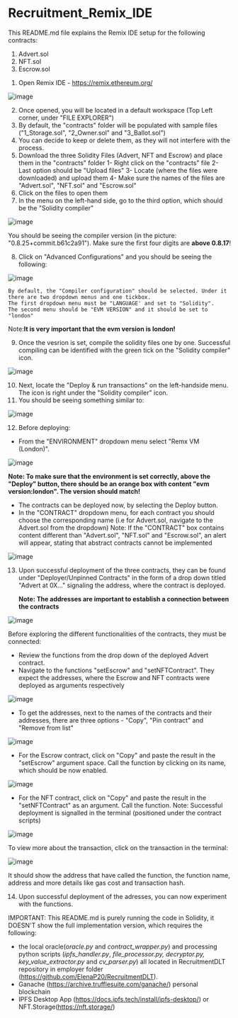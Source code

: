 # Recruitment_Remix_IDE
This README.md file explains the Remix IDE setup for the following contracts:
1) Advert.sol
2) NFT.sol
3) Escrow.sol

1. Open Remix IDE - https://remix.ethereum.org/

![image](https://github.com/ElenaP20/Recruitment_Remix_IDE/assets/91874987/e35a4f2b-5123-4d49-891b-aece1e82b903)

2. Once opened, you will be located in a default workspace (Top Left corner, under "FILE EXPLORER")
3. By default, the "contracts" folder will be populated with sample files ("1_Storage.sol", "2_Owner.sol" and "3_Ballot.sol")
4. You can decide to keep or delete them, as they will not interfere with the process.
5. Download the three Solidity Files (Advert, NFT and Escrow) and place them in the "contracts" folder 
    1- Right click on the "contracts" file
    2- Last option should be "Upload files"
    3- Locate (where the files were downloaded) and upload them
    4- Make sure the names of the files are "Advert.sol", "NFT.sol" and "Escrow.sol"
6. Click on the files to open them
7. In the menu on the left-hand side, go to the third option, which should be the "Solidity compiler"

![image](https://github.com/ElenaP20/Recruitment_Remix_IDE/assets/91874987/ade26d6b-3262-4f7a-835e-e1bdbd1cd1f7)

You should be seeing the compiler version (in the picture: "0.8.25+commit.b61c2a91"). Make sure the first four digits are **above 0.8.17**!

8. Click on "Advanced Configurations" and you should be seeing the following:

![image](https://github.com/ElenaP20/Recruitment_Remix_IDE/assets/91874987/e32a9ded-0293-4699-8c95-ca39dce7529d)

    By default, the "Compiler configuration" should be selected. Under it there are two dropdown menus and one tickbox. 
    The first dropdown menu must be "LANGUAGE' and set to "Solidity". 
    The second menu should be "EVM VERSION" and it should be set to "london"

  Note:**It is very important that the evm version is london!**
  
9. Once the vesrion is set, compile the solidity files one by one. Successful compiling can be identified with the green tick on the "Solidity compiler" icon.

![image](https://github.com/ElenaP20/Recruitment_Remix_IDE/assets/91874987/44e040d2-b3ac-41e9-a4a0-66b81fd0b25d)

10. Next, locate the "Deploy & run transactions" on the left-handside menu. The icon is right under the "Solidity compiler" icon.
11. You should be seeing something similar to:

![image](https://github.com/ElenaP20/Recruitment_Remix_IDE/assets/91874987/9c979cb0-f8cf-40d9-8852-6e6b645ca8c2)

12. Before deploying:
  - From the "ENVIRONMENT" dropdown menu select "Remx VM (London)".

![image](https://github.com/ElenaP20/Recruitment_Remix_IDE/assets/91874987/b8bac43f-3ec2-4936-99f7-287695931d2e)

**Note: To make sure that the environment is set correctly, above the "Deploy" button, there should be an orange box with content "evm version:london". The version should match!**
  - The contracts can be deployed now, by selecting the Deploy button.
  - In the "CONTRACT" dropdown menu, for each contract you should choose the corresponding name (i.e for Advert.sol, navigate to the Advert.sol from the dropdown)
Note: If the "CONTRACT" box contains content different than "Advert.sol", "NFT.sol" and "Escrow.sol", an alert will appear, stating that abstract contracts cannot be implemented

![image](https://github.com/ElenaP20/Recruitment_Remix_IDE/assets/91874987/39789da7-9631-4549-a44c-e25537823234)

13. Upon successful deployment of the three contracts, they can be found under "Deployer/Unpinned Contracts" in the form of a drop down titled "Advert at 0X..." signaling the address, where the contract is deployed.
    
    **Note: The addresses are important to establish a connection between the contracts**
    
![image](https://github.com/ElenaP20/Recruitment_Remix_IDE/assets/91874987/106a2d6d-0dad-4bd4-bf95-4b0902d3a1a2)
    
  Before exploring the different functionalities of the contracts, they must be connected:
  - Review the functions from the drop down of the deployed Advert contract.
  - Navigate to the functions "setEscrow" and "setNFTContract". They expect the addresses, where the Escrow and NFT contracts were deployed as arguments respectively
   
![image](https://github.com/ElenaP20/Recruitment_Remix_IDE/assets/91874987/d7720a41-57b2-4dab-91b0-cc05445fdabf)

  - To get the addresses, next to the names of the contracts and their addresses, there are three options - "Copy", "Pin contract" and "Remove from list"

![image](https://github.com/ElenaP20/Recruitment_Remix_IDE/assets/91874987/39080c08-c342-49be-8b68-2605941250cf)

 - For the Escrow contract, click on "Copy" and paste the result in the "setEscrow" argument space. Call the function by clicking on its name, which should be now enabled.
   
![image](https://github.com/ElenaP20/Recruitment_Remix_IDE/assets/91874987/fabce24e-9d53-4203-b293-201a87ef6850)
   
 - For the NFT contract, click on "Copy" and paste the result in the "setNFTContract" as an argument. Call the function.
Note: Successful deployment is signalled in the terminal (positioned under the contract scripts)

![image](https://github.com/ElenaP20/Recruitment_Remix_IDE/assets/91874987/5279f3ee-03f2-4782-a70c-93f1f8ee8de0)

To view more about the transaction, click on the transaction in the terminal:

![image](https://github.com/ElenaP20/Recruitment_Remix_IDE/assets/91874987/ac4851e2-7046-47f1-a3d1-d94f6fe4b1de)

It should show the address that have called the function, the function name, address and more details like gas cost and transaction hash.

14. Upon successful deployment of the adresses, you can now experiment with the functions.

IMPORTANT:
This README.md is purely running the code in Solidity, it DOESN'T  show the full implementation version, which requires the following:
- the local oracle(_oracle.py_ and _contract_wrapper.py_) and processing python scripts (_ipfs_handler.py_, _file_processor.py, decryptor.py, key_value_extractor.py_ and _cv_parser.py_) all located in RecruitmentDLT repository in employer folder (https://github.com/ElenaP20/RecruitmentDLT).
- Ganache (https://archive.trufflesuite.com/ganache/) personal blockchain
- IPFS Desktop App (https://docs.ipfs.tech/install/ipfs-desktop/) or NFT.Storage(https://nft.storage/)
